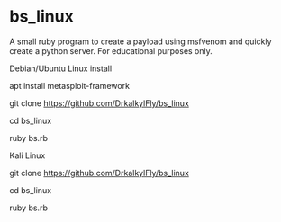 # bs_linux
A small ruby ​​program to create a payload using msfvenom and quickly create a python server. For educational purposes only. 

Debian/Ubuntu Linux install

apt install metasploit-framework

git clone https://github.com/DrkalkylFly/bs_linux

cd bs_linux

ruby bs.rb


Kali Linux

git clone https://github.com/DrkalkylFly/bs_linux

cd bs_linux

ruby bs.rb
